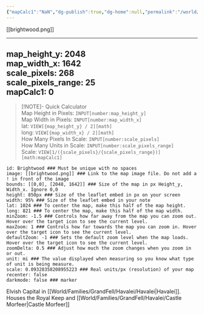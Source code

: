 ```yaml
---
{"mapCalc1":"NaN","dg-publish":true,"dg-home":null,"permalink":"/world/families/grand-fell/havalei/montisar/","dgPassFrontmatter":true,"created":"2025-03-10T21:29:56.657-04:00","updated":"2025-03-16T19:10:01.423-04:00"}
---
```


[[brightwood.png]]

---
map_height_y: 2048  
map_width_x: 1642  
scale_pixels: 268  
scale_pixels_range: 25  
mapCalc1: 0  
---

> [!NOTE]- Quick Calculator  
> Map Height in Pixels: `INPUT[number:map_height_y]`  
> Map Width in Pixels: `INPUT[number:map_width_x]`  
> lat: `VIEW[{map_height_y} / 2][math]`  
> long: `VIEW[{map_width_x} / 2][math]`  
> How Many Pixels In Scale: `INPUT[number:scale_pixels]`  
> How Many Units in Scale: `INPUT[number:scale_pixels_range]`  
> Scale: `VIEW[1/({scale_pixels}/{scale_pixels_range})][math:mapCalc1]`



```leaflet  
id: Brightwood ### Must be unique with no spaces  
image: [[brightwood.png]] ### Link to the map image file. Do not add a ! in front of the image  
bounds: [[0,0], [2048, 1642]] ### Size of the map in px Height_y, Width_x. Ignore 0,0  
height: 850px ### Size of the leaflet embed in px on your screen  
width: 95% ### Size of the leaflet embed in your note  
lat: 1024 ### To center the map, make this half of the map height.  
long: 821 ### To center the map, make this half of the map width.  
minZoom: -1.5 ### Controls how far away from the map you can zoom out. Hover over the target icon to see the current level.  
maxZoom: 1 ### Controls how far towards the map you can zoom in. Hover over the target icon to see the current level.  
defaultZoom: -1 ### Sets the default zoom level when the map loads. Hover over the target icon to see the current level.  
zoomDelta: 0.5 ### Adjust how much the zoom changes when you zoom in or out.  
unit: mi ### The value displayed when measuring so you know what type of unit is being measure.  
scale: 0.09328358208955223 ### Real units/px (resolution) of your map  
recenter: false  
darkmode: false ### marker
```

Elvish Capital in [[World/Families/GrandFell/Havalei/Havalei\|Havalei]].
Houses the Royal Keep and [[World/Families/GrandFell/Havalei/Castle Morfeer\|Castle Morfeer]]
